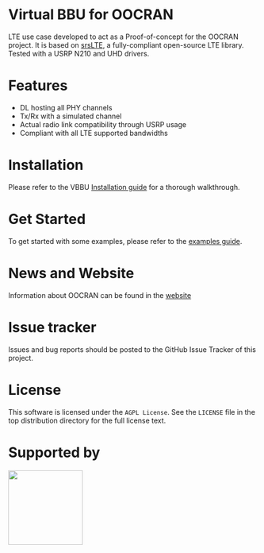 Virtual BBU for OOCRAN
===============
LTE use case developed to act as a Proof-of-concept for the OOCRAN project. It is based on [srsLTE](https://github.com/srsLTE/srsLTE), a fully-compliant open-source LTE library. Tested with a USRP N210 and UHD drivers.

Features
========
* DL hosting all PHY channels
* Tx/Rx with a simulated channel
* Actual radio link compatibility through USRP usage
* Compliant with all LTE supported bandwidths

Installation
============
Please refer to the VBBU [Installation guide](https://github.com/oocran/vbbu/wiki/Installation) for a thorough walkthrough.

Get Started
===========
To get started with some examples, please refer to the [examples guide](https://github.com/oocran/vbbu/wiki/Get-Started).

News and Website
================
Information about OOCRAN can be found in the [website](http://oocran.dynu.com/)

Issue tracker
=============
Issues and bug reports should be posted to the GitHub Issue Tracker of this project.

License
=======
This software is licensed under the `AGPL License`. See the ``LICENSE``
file in the top distribution directory for the full license text.

Supported by
============
<img src="https://www.nlnet.nl/image/logo.gif" width="150"/>
